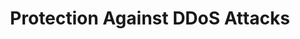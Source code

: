 ---
title: 'Protection Against DDoS Attacks'
slug: "Sniffing like and DDoS attacks require direct access to the device's port. For this, the port is “invisible” and access only occurs by the authorized agent."
---